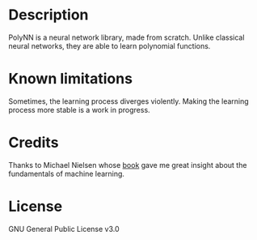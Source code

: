 # Description

PolyNN is a neural network library, made from scratch. Unlike classical neural networks, they are able to learn polynomial functions.

# Known limitations

Sometimes, the learning process diverges violently. Making the learning process more stable is a work in progress.

# Credits
Thanks to Michael Nielsen whose [book](http://neuralnetworksanddeeplearning.com/index.html) gave me great insight about the fundamentals of machine learning.


# License

GNU General Public License v3.0

